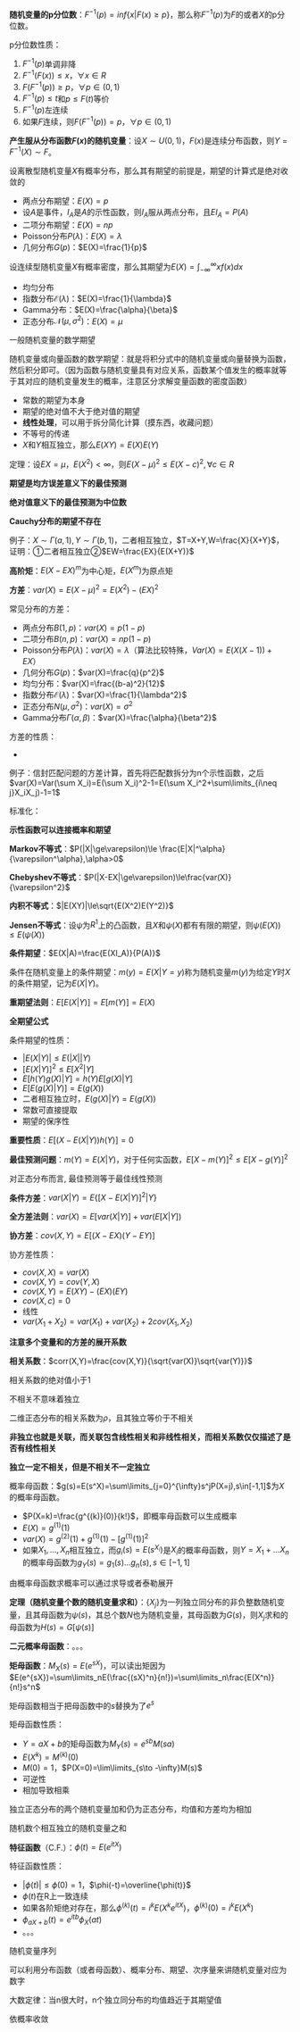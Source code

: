 **随机变量的p分位数**：$F^{-1}(p)=inf\{x|F(x)\ge p\}$，那么称$F^{-1}(p)$为$F$的或者$X$的p分位数。

p分位数性质：

1. $F^{-1}(p)$单调非降
2. $F^{-1}(F(x))\le x$，$\forall x\in R$
3. $F(F^{-1}(p))\ge p$，$\forall p\in (0,1)$
4. $F^{-1}(p)\le t$和$p\le F(t)$等价
5. $F^{-1}(p)$左连续
6. 如果$F$连续，则$F(F^{-1}(p))=p$，$\forall p\in(0,1)$



**产生服从分布函数$F(x)$的随机变量**：设$X\sim U(0,1)$，$F(x)$是连续分布函数，则$Y=F^{-1}(X)\sim F$。



设离散型随机变量$X$有概率分布，那么其有期望的前提是，期望的计算式是绝对收敛的

- 两点分布期望：$E(X)=p$
- 设$A$是事件，$I_A$是$A$的示性函数，则$I_A$服从两点分布，且$EI_A=P(A)$
- 二项分布期望：$E(X)=np$
- Poisson分布$P(\lambda)$：$E(X)=\lambda$
- 几何分布$G(p)$：$E(X)=\frac{1}{p}$



设连续型随机变量$X$有概率密度，那么其期望为$E(X)=\int_{-\infty}^{\infty}xf(x)dx$

- 均匀分布
- 指数分布$\mathcal{E}(\lambda)$：$E(X)=\frac{1}{\lambda}$
- Gamma分布：$E(X)=\frac{\alpha}{\beta}$
- 正态分布$\mathcal{N}(\mu,\sigma^2)$：$E(X)=\mu$



一般随机变量的数学期望



随机变量或向量函数的数学期望：就是将积分式中的随机变量或向量替换为函数，然后积分即可。（因为函数与随机变量具有对应关系，函数某个值发生的概率就等于其对应的随机变量发生的概率，注意区分求解变量函数的密度函数）



- 常数的期望为本身
- 期望的绝对值不大于绝对值的期望
- **线性处理**，可以用于拆分简化计算（摸东西，收藏问题）
- 不等号的传递
- $X$和$Y$相互独立，那么$E(XY)=E(X)E(Y)$



定理：设$EX=\mu$，$E(X^2)<\infty$，则$E(X-\mu)^2\le E(X-c)^2,\forall c\in R$

**期望是均方误差意义下的最佳预测**

**绝对值意义下的最佳预测为中位数**



**Cauchy分布的期望不存在**



例子：$X\sim\Gamma(a,1),Y\sim\Gamma(b,1)$，二者相互独立，$T=X+Y,W=\frac{X}{X+Y}$，证明：①二者相互独立②$EW=\frac{EX}{E(X+Y)}$



**高阶矩**：$E(X-EX)^m$为中心矩，$E(X^m)$为原点矩



**方差**：$var(X)=E(X-\mu)^2=E(X^2)-(EX)^2$

常见分布的方差：

- 两点分布$B(1,p)$：$var(X)=p(1-p)$
- 二项分布$B(n,p)$：$var(X)=np(1-p)$
- Poisson分布$P(\lambda)$：$var(X)=\lambda$（算法比较特殊，$Var(X)=E(X(X-1))+EX$）
- 几何分布$G(p)$：$var(X)=\frac{q}{p^2}$
- 均匀分布：$var(X)=\frac{(b-a)^2}{12}$
- 指数分布$\mathcal{E}(\lambda)$：$var(X)=\frac{1}{\lambda^2}$
- 正态分布$N(\mu,\sigma^2)$：$var(X)=\sigma^2$
- Gamma分布$\Gamma(\alpha,\beta)$：$var(X)=\frac{\alpha}{\beta^2}$



方差的性质：

- 



例子：信封匹配问题的方差计算，首先将匹配数拆分为n个示性函数，之后$var(X)=Var(\sum X_i)=E(\sum X_i)^2-1=E(\sum X_i^2+\sum\limits_{i\neq j}X_iX_j)-1=1$

标准化：



**示性函数可以连接概率和期望**



**Markov不等式**：$P(|X|\ge\varepsilon)\le \frac{E|X|^\alpha}{\varepsilon^\alpha},\alpha>0$



**Chebyshev不等式**：$P(|X-EX|\ge\varepsilon)\le\frac{var(X)}{\varepsilon^2}$



**内积不等式**：$|E(XY)|\le\sqrt{E(X^2)E(Y^2)}$



**Jensen不等式**：设$\psi$为$R^1$上的凸函数，且$X$和$\psi(X)$都有有限的期望，则$\psi(E(X))\le E(\psi(X))$



**条件期望**：$E(X|A)=\frac{E(XI_A)}{P(A)}$



条件在随机变量上的条件期望：$m(y)=E(X|Y=y)$称为随机变量$m(y)$为给定$Y$时$X$的条件期望，记为$E(X|Y)$。



**重期望法则**：$E[E(X|Y)]=E[m(Y)]=E(X)$



**全期望公式**



条件期望的性质：

- $|E(X|Y)|\le E(|X||Y)$
- $[E(X|Y)]^2\le E[X^2|Y]$
- $E[h(Y)g(X)|Y]=h(Y)E[g(X)|Y]$
- $E[E(g(X)|Y)]=E(g(X))$
- 二者相互独立时，$E(g(X)|Y)=E(g(X))$
- 常数可直接提取
- 期望的保序性



**重要性质**：$E[(X-E(X|Y))h(Y)]=0$



**最佳预测问题**：$m(Y)=E(X|Y)$，对于任何实函数，$E[X-m(Y)]^2\le E[X-g(Y)]^2$



对正态分布而言, 最佳预测等于最佳线性预测



**条件方差**：$var(X|Y)=E\{[X-E(X|Y)]^2|Y\}$



**全方差法则**：$var(X)=E[var(X|Y)]+var(E[X|Y])$



**协方差**：$cov(X,Y)=E[(X-EX)(Y-EY)]$



协方差性质：

- $cov(X,X)=var(X)$
- $cov(X,Y)=cov(Y,X)$
- $cov(X,Y)=E(XY)-(EX)(EY)$
- $cov(X,c)=0$
- 线性
- $var(X_1+X_2)=var(X_1)+var(X_2)+2cov(X_1,X_2)$



**注意多个变量和的方差的展开系数**



**相关系数**：$corr(X,Y)=\frac{cov(X,Y)}{\sqrt{var(X)}\sqrt{var(Y)}}$



相关系数的绝对值小于1



不相关不意味着独立



二维正态分布的相关系数为$\rho$，且其独立等价于不相关



**非独立也就是关联，而关联包含线性相关和非线性相关，而相关系数仅仅描述了是否有线性相关**

**独立一定不相关，但是不相关不一定独立**



概率母函数：$g(s)=E(s^X)=\sum\limits_{j=0}^{\infty}s^jP(X=j),s\in[-1,1]$为$X$的概率母函数。

- $P(X=k)=\frac{g^{(k)}(0)}{k!}$，即概率母函数可以生成概率
- $E(X)=g^{(1)}(1)$
- $var(X)=g^{(2)}(1)+g^{(1)}(1)-[g^{(1)}(1)]^2$
- 如果$X_1,...,X_n$相互独立，而$g_i(s)=E(s^{X_i})$是$X_i$的概率母函数，则$Y=X_1+...X_n$的概率母函数为$g_Y(s)=g_1(s)...g_n(s),s\in[-1,1]$



由概率母函数求概率可以通过求导或者泰勒展开



**定理（随机变量个数的随机变量求和）**：$\{X_j\}$为一列独立同分布的非负整数随机变量，且其母函数为$\psi(s)$，其总个数$N$也为随机变量，其母函数为$G(s)$，则$X_j$求和的母函数为$H(s)=G[\psi(s)]$



**二元概率母函数**：。。。



**矩母函数**：$M_X(s)=E(e^{sX})$，可以读出矩因为$E(e^{sX})=\sum\limits_nE(\frac{(sX)^n}{n!})=\sum\limits_n\frac{E(X^n)}{n!}s^n$

矩母函数相当于把母函数中的$s$替换为了$e^s$



矩母函数性质：

- $Y=aX+b$的矩母函数为$M_Y(s)=e^{sb}M(sa)$
- $E(X^k)=M^{(k)}(0)$
- $M(0)=1$，$P(X=0)=\lim\limits_{s\to -\infty}M(s)$
- 可逆性
- 相加导致相乘



独立正态分布的两个随机变量加和仍为正态分布，均值和方差均为相加



随机数个相互独立的随机变量之和



**特征函数**（C.F.）：$\phi(t)=E(e^{itX})$

特征函数性质：

- $|\phi(t)|\le\phi(0)=1$，$\phi(-t)=\overline{\phi(t)}$
- $\phi(t)$在R上一致连续
- 如果各阶矩绝对存在，那么$\phi^{(k)}(t)=i^{k}E(X^ke^{itX})$，$\phi^{(k)}(0)=i^kE(X^k)$
- $\phi_{aX+b}(t)=e^{itb}\phi_X(at)$
- 。。。



随机变量序列



可以利用分布函数（或者母函数）、概率分布、期望、次序量来讲随机变量对应为数字



大数定律：当n很大时，n个独立同分布的均值趋近于其期望值



依概率收敛





